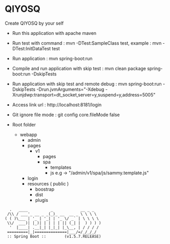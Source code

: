 # QIYOSQ
Create QIYOSQ by your self

- Run this application with apache maven
- Run test with command : 
mvn -DTest:SampleClass test, example : mvn -DTest:InitDataTest test

- Run application : 
mvn spring-boot:run

- Compile and run application with skip test :
mvn clean package spring-boot:run -DskipTests

- Run application with skip test and remote debug :
mvn spring-boot:run -DskipTests -Drun.jvmArguments="-Xdebug -Xrunjdwp:transport=dt_socket,server=y,suspend=y,address=5005"

- Access link url :
http://localhost:8181/login

- Git ignore file mode :
git config core.fileMode false

- Root folder
	* webapp
		* admin
		* pages
			* v1
				* pages
				* spa
					* templates
					* js e.g -> "/admin/v1/spa/js/sammy.template.js"
		* login
		* resources ( public )
			* boostrap
			* dist
			* plugis

```
  .   ____          _            __ _ _
 /\\ / ___'_ __ _ _(_)_ __  __ _ \ \ \ \
( ( )\___ | '_ | '_| | '_ \/ _` | \ \ \ \
 \\/  ___)| |_)| | | | | || (_| |  ) ) ) )
  '  |____| .__|_| |_|_| |_\__, | / / / /
 =========|_|==============|___/=/_/_/_/
 :: Spring Boot ::        (v1.5.7.RELEASE)
```